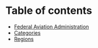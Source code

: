 # Table of contents

* [Federal Aviation Administration](README.md)
* [Categories](categories.md)
* [Regions](regions.md)